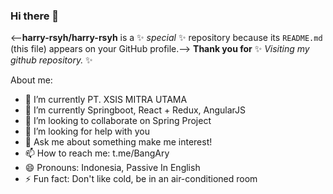### Hi there 👋

<--**harry-rsyh/harry-rsyh** is a ✨ _special_ ✨ repository because its `README.md` (this file) appears on your GitHub profile.-->
**Thank you for** ✨ _Visiting my github repository._ ✨

About me:

- 🔭 I’m currently PT. XSIS MITRA UTAMA
- 🌱 I’m currently Springboot, React + Redux, AngularJS
- 👯 I’m looking to collaborate on Spring Project
- 🤔 I’m looking for help with you
- 💬 Ask me about something make me interest!
- 📫 How to reach me: t.me/BangAry
- 😄 Pronouns: Indonesia, Passive In English
- ⚡ Fun fact: Don't like cold, be in an air-conditioned room
